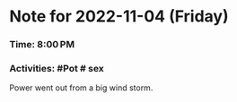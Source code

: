 # Note for 2022-11-04 (Friday)
### Time: 8:00 PM
### Activities: #Pot  # sex

Power went out from a big wind storm.

